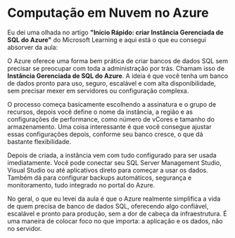 # Computação em Nuvem no Azure

Eu dei uma olhada no artigo **"Início Rápido: criar Instância Gerenciada de SQL do Azure"** do Microsoft Learning e aqui está o que eu consegui absorver da aula:

O Azure oferece uma forma bem prática de criar bancos de dados SQL sem precisar se preocupar com toda a administração por trás. Chamam isso de **Instância Gerenciada de SQL do Azure**. A ideia é que você tenha um banco de dados pronto para uso, seguro, escalável e com alta disponibilidade, sem precisar mexer em servidores ou configuração complexa.

O processo começa basicamente escolhendo a assinatura e o grupo de recursos, depois você define o nome da instância, a região e as configurações de performance, como número de vCores e tamanho do armazenamento. Uma coisa interessante é que você consegue ajustar essas configurações depois, conforme seu banco cresce, o que dá bastante flexibilidade.

Depois de criada, a instância vem com tudo configurado para ser usada imediatamente. Você pode conectar seu SQL Server Management Studio, Visual Studio ou até aplicativos direto para começar a usar os dados. Também dá para configurar backups automáticos, segurança e monitoramento, tudo integrado no portal do Azure.

No geral, o que eu levei da aula é que o Azure realmente simplifica a vida de quem precisa de banco de dados SQL, oferecendo algo confiável, escalável e pronto para produção, sem a dor de cabeça da infraestrutura. É uma maneira de colocar foco no que importa: a aplicação e os dados, não no servidor.
